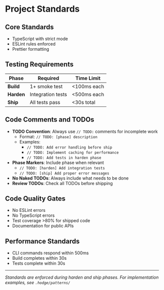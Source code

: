 # Project Standards

## Core Standards
- TypeScript with strict mode
- ESLint rules enforced
- Prettier formatting

## Testing Requirements

| Phase | Required | Time Limit |
|-------|----------|------------|
| **Build** | 1+ smoke test | <100ms each |
| **Harden** | Integration tests | <500ms each |
| **Ship** | All tests pass | <30s total |

## Code Comments and TODOs
- **TODO Convention**: Always use `// TODO:` comments for incomplete work
  - Format: `// TODO: [phase] description`
  - Examples:
    - `// TODO: Add error handling before ship`
    - `// TODO: Implement caching for performance`
    - `// TODO: Add tests in harden phase`
- **Phase Markers**: Include phase when relevant
  - `// TODO: [harden] Add integration tests`
  - `// TODO: [ship] Add proper error messages`
- **No Naked TODOs**: Always include what needs to be done
- **Review TODOs**: Check all TODOs before shipping

## Code Quality Gates
- No ESLint errors
- No TypeScript errors
- Test coverage >80% for shipped code
- Documentation for public APIs

## Performance Standards
- CLI commands respond within 500ms
- Build completes within 30s
- Tests complete within 30s

---
*Standards are enforced during harden and ship phases.*
*For implementation examples, see `.hodge/patterns/`*